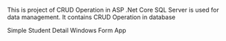 This is project of CRUD Operation in ASP .Net Core
SQL Server is used for data management.
It contains CRUD Operation in database

Simple Student Detail Windows Form App

